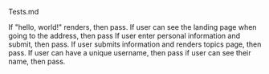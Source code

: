 Tests.md

If "hello, world!" renders, then pass.
If user can see the landing page when going to the address, then pass
If user enter personal information and submit, then pass.
If user submits information and renders topics page, then pass.
If user can have a unique username, then pass
if user can see their name, then pass. 